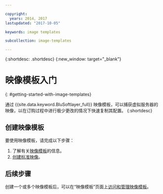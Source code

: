```yaml
---

copyright:
  years: 2014, 2017
lastupdated: "2017-10-05"

keywords: image templates

subcollection: image-templates

---
```


{:shortdesc: .shortdesc}
{:new_window: target="_blank"}

# 映像模板入门
{: #getting-started-with-image-templates}

通过 {{site.data.keyword.BluSoftlayer_full}} 映像模板，可以捕获虚拟服务器的映像，以在订购过程中进行极少更改的情况下快速复制其配置。
{:shortdesc}


## 创建映像模板

要使用映像模板，请完成以下步骤：
1. 了解有关[映像模板](/docs/infrastructure/image-templates?topic=image-templates-about-image-templates)的信息。
2. [创建标准映像](/docs/infrastructure/image-templates?topic=image-templates-creating-an-image-template)。

## 后续步骤

创建一个或多个映像模板后，可以在“映像模板”页面上[访问和管理映像模板](/docs/infrastructure/image-templates?topic=image-templates-managing-images-from-the-image-templates-page)。
